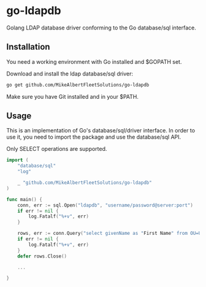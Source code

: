 # go-ldapdb
Golang LDAP database driver conforming to the Go database/sql interface.

## Installation
You need a working environment with Go installed and $GOPATH set.

Download and install the ldap database/sql driver:
```bash
go get github.com/MikeAlbertFleetSolutions/go-ldapdb
```
Make sure you have Git installed and in your $PATH.

## Usage
This is an implementation of Go's database/sql/driver interface. In order to use it, you need to import the package and use the database/sql API.

Only SELECT operations are supported.

```go
import (
	"database/sql"
	"log"

	_ "github.com/MikeAlbertFleetSolutions/go-ldapdb"
)

func main() {
	conn, err := sql.Open("ldapdb", "username/password@server:port")
	if err != nil {
		log.Fatalf("%+v", err)
	}

	rows, err := conn.Query("select givenName as "First Name" from OU=Users,OU=Corporate AD,DC=company,DC=corp where (objectCategory=user)")
	if err != nil {
		log.Fatalf("%+v", err)
	}
	defer rows.Close()

	...

}
```
